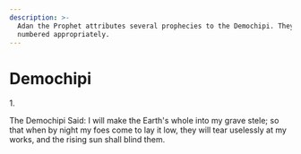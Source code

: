 ```yaml
---
description: >-
  Adan the Prophet attributes several prophecies to the Demochipi. They are
  numbered appropriately.
---
```


# Demochipi

1\.

The Demochipi Said: I will make the Earth's whole into my grave stele; so that when by night my foes come to lay it low, they will tear uselessly at my works, and the rising sun shall blind them.
